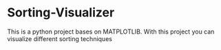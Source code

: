 # Sorting-Visualizer
This is a python project bases on MATPLOTLIB. With this project you can visualize different sorting techniques



